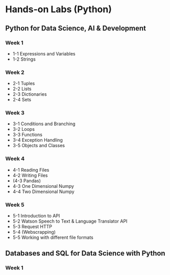# Hands-on Labs (Python)

## Python for Data Science, AI & Development
### Week 1
* 1-1 Expressions and Variables
* 1-2 Strings

### Week 2
* 2-1 Tuples
* 2-2 Lists
* 2-3 Dictionaries
* 2-4 Sets

### Week 3
* 3-1 Conditions and Branching
* 3-2 Loops
* 3-3 Functions
* 3-4 Exception Handling
* 3-5 Objects and Classes

### Week 4
* 4-1 Reading Files
* 4-2 Writing Files
* (4-3 Pandas)
* 4-3 One Dimensional Numpy
* 4-4 Two Dimensional Numpy

### Week 5
* 5-1 Introduction to API
* 5-2 Watson Speech to Text & Language Translator API
* 5-3 Request HTTP
* 5-4 (Webscrapping)
* 5-5 Working with different file formats

## Databases and SQL for Data Science with Python
### Week 1


